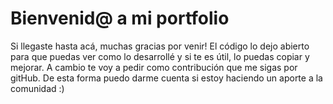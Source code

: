 # Bienvenid@ a mi portfolio

Si llegaste hasta acá, muchas gracias por venir!
El código lo dejo abierto para que puedas ver como lo desarrollé y si te es útil, lo puedas copiar y mejorar. 
A cambio te voy a pedir como contribución que me sigas por gitHub.
De esta forma puedo darme cuenta si estoy haciendo un aporte a la comunidad :)

